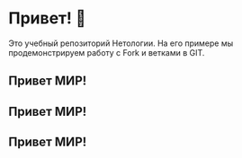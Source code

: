 # Привет! 👋

Это учебный репозиторий Нетологии. На его примере мы продемонстрируем работу с Fork и ветками в GIT.

## Привет МИР!
## Привет МИР!
## Привет МИР!